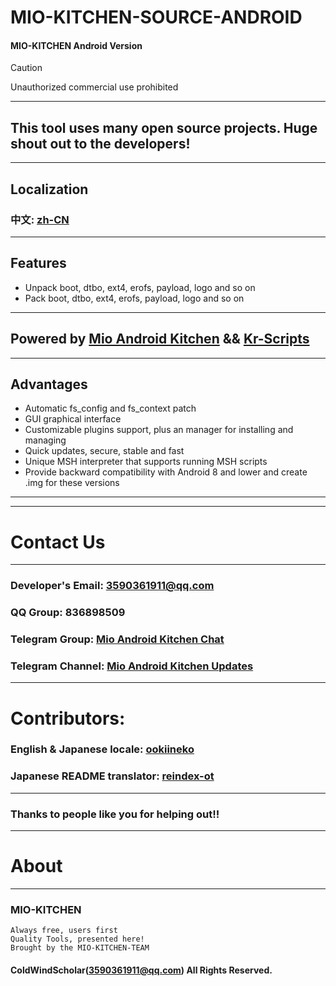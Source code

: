 # MIO-KITCHEN-SOURCE-ANDROID #
#### MIO-KITCHEN Android Version
> [!CAUTION]
> Unauthorized commercial use prohibited
***
## This tool uses many open source projects. Huge shout out to the developers!
***
## Localization
### 中文: [zh-CN](README_zh-CN.md)
***
## Features
* Unpack boot, dtbo, ext4, erofs, payload, logo and so on
* Pack boot, dtbo, ext4, erofs, payload, logo and so on
***
## Powered by [Mio Android Kitchen](https://github.com/ColdWindScholar/MIO-KITCHEN-SOURCE) && [Kr-Scripts](https://github.com/ColdWindScholar/kr-scripts)
***
## Advantages
* Automatic fs_config and fs_context patch
* GUI graphical interface
* Customizable plugins support, plus an manager for installing and managing
* Quick updates, secure, stable and fast
* Unique MSH interpreter that supports running MSH scripts
* Provide backward compatibility with Android 8 and lower and create .img for these versions
***
***
# Contact Us
***
### Developer's Email: 3590361911@qq.com
### QQ Group: 836898509
### Telegram Group: [Mio Android Kitchen Chat](https://t.me/mio_android_kitchen_group)
### Telegram Channel: [Mio Android Kitchen Updates](https://t.me/mio_android_kitchen)
***
# Contributors:
### English & Japanese locale: [ookiineko](https://github.com/ookiineko)
### Japanese README translator: [reindex-ot](https://github.com/reindex-ot)
***
### Thanks to people like you for helping out!!
***
# About
***
### MIO-KITCHEN
```
Always free, users first
Quality Tools, presented here!
Brought by the MIO-KITCHEN-TEAM
```
#### ColdWindScholar(3590361911@qq.com) All Rights Reserved. ####
